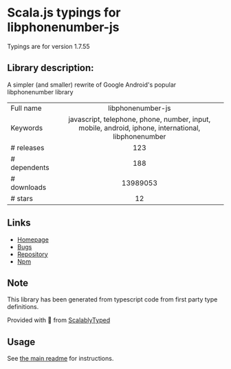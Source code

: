 
# Scala.js typings for libphonenumber-js

Typings are for version 1.7.55

## Library description:
A simpler (and smaller) rewrite of Google Android's popular libphonenumber library

|                    |                 |
| ------------------ | :-------------: |
| Full name          | libphonenumber-js |
| Keywords           | javascript, telephone, phone, number, input, mobile, android, iphone, international, libphonenumber |
| # releases         | 123 |
| # dependents       | 188 |
| # downloads        | 13989053 |
| # stars            | 12 |

## Links
- [Homepage](https://github.com/catamphetamine/libphonenumber-js#readme)
- [Bugs](https://github.com/catamphetamine/libphonenumber-js/issues)
- [Repository](https://github.com/catamphetamine/libphonenumber-js)
- [Npm](https://www.npmjs.com/package/libphonenumber-js)
    


## Note
This library has been generated from typescript code from first party type definitions.

Provided with :purple_heart: from [ScalablyTyped](https://github.com/oyvindberg/ScalablyTyped)

## Usage
See [the main readme](../../readme.md) for instructions.


